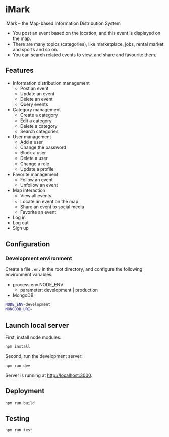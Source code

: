 # iMark
iMark – the Map-based Information Distribution System

- You post an event based on the location, and this event is displayed on the map.
- There are many topics (categories), like marketplace, jobs, rental market and sports and so on.
- You can search related events to view, and share and favourite them.

## Features
- Information distribution management
    - Post an event
    - Update an event
    - Delete an event
    - Query events
- Category management
    - Create a category
    - Edit a category
    - Delete a category
    - Search categories
- User management
    - Add a user
    - Change the password
    - Block a user
    - Delete a user
    - Change a role
    - Update a profile
- Favorite management
    - Follow an event
    - Unfollow an event
- Map interaction
    - View all events
    - Locate an event on the map
    - Share an event to social media
    - Favorite an event
- Log in
- Log out
- Sign up

## Configuration

### Development environment
Create a file `.env` in the root directory, and configure the following environment variables:
- process.env.NODE_ENV 
    - parameter: development | production
- MongoDB

```bash
NODE_ENV=development
MONGODB_URI=
```

## Launch local server

First, install node modules:
```bash
npm install
```

Second, run the development server:

```bash
npm run dev
```

Server is running at [http://localhost:3000](http://localhost:3000).

## Deployment

```bash
npm run build
```

## Testing

```bash
npm run test
```